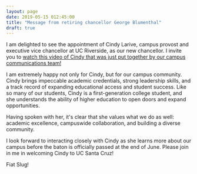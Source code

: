 ```yaml
---
layout: page
date: 2019-05-15 012:45:00
title: "Message from retiring chancellor George Blumenthal"
draft: true
---
```


I am delighted to see the appointment of Cindy Larive, campus provost and executive vice chancellor at UC Riverside, as our new chancellor. I invite you to [watch this video of Cindy that was just put together by our campus communications team!](https://www.youtube.com/watch?v=-YcTctiMrZw)

I am extremely happy not only for Cindy, but for our campus community. Cindy brings impeccable academic credentials, strong leadership skills, and a track record of expanding educational access and student success. Like so many of our students, Cindy is a first-generation college student, and she understands the ability of higher education to open doors and expand opportunities.

Having spoken with her, it's clear that she values what we do as well: academic excellence, campuswide collaboration, and building a diverse community.

I look forward to interacting closely with Cindy as she learns more about our campus before the baton is officially passed at the end of June. Please join in me in welcoming Cindy to UC Santa Cruz!

Fiat Slug!